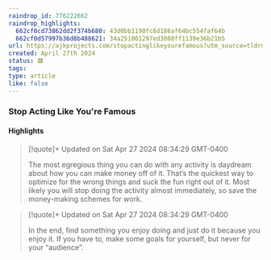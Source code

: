 ```yaml
---
raindrop_id: 776222662
raindrop_highlights:
  662cf0cd73862dd2f374b680: 43d0bb1190fc6d186af64bc554faf64b
  662cf0d57997b36d8b488621: 34a251001297ed3808ff1139e36b21b5
url: https://ajkprojects.com/stopactinglikeyourefamous?utm_source=tldrnewsletter
created: April 27th 2024
status: 🟥
tags:
type: article
like: false
---
```



### Stop Acting Like You&#39;re Famous



#### Highlights

> [!quote]+ Updated on Sat Apr 27 2024 08:34:29 GMT-0400
>
> The most egregious thing you can do with any activity is daydream about how you can make money off of it. That’s the quickest way to optimize for the wrong things and suck the fun right out of it. Most likely you will stop doing the activity almost immediately, so save the money-making schemes for work.

> [!quote]+ Updated on Sat Apr 27 2024 08:34:29 GMT-0400
>
> In the end, find something you enjoy doing and just do it because you enjoy it. If you have to, make some goals for yourself, but never for your “audience”.
